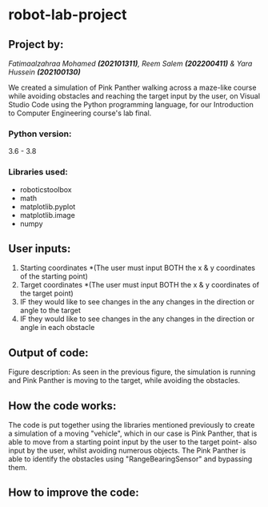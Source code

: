 # robot-lab-project

## **Project by:** 
_Fatimaalzahraa Mohamed ***(202101311)***, Reem Salem ***(202200411)*** & Yara Hussein ***(202100130)***_

We created a simulation of Pink Panther walking across a maze-like course
while avoiding obstacles and reaching the target input by the user,
on Visual Studio Code using the Python programming language, for our
Introduction to Computer Engineering course's lab final.

### **Python version:** 
3.6 - 3.8

### **Libraries used:** 
- roboticstoolbox
- math
- matplotlib.pyplot
- matplotlib.image
- numpy

## **User inputs:**
1. Starting coordinates *(The user must input BOTH the x & y coordinates of the starting point)
2. Target coordinates *(The user must input BOTH the x & y coordinates of the target point)
3. IF they would like to see changes in the any changes in the
direction or angle to the target
4. IF they would like to see changes in the any changes in the
direction or angle in each obstacle

## **Output of code:**


Figure description: As seen in the previous figure, the simulation is running
and Pink Panther is moving to the target, while avoiding the obstacles.

## **How the code works:**
The code is put together using the libraries mentioned previously
to create a simulation of a moving "vehicle", which in our case is Pink Panther,
that is able to move from a starting point input by the user to the target point- also
input by the user, whilst avoiding numerous objects.
The Pink Panther is able to identify the obstacles using "RangeBearingSensor"
and bypassing them. 

## **How to improve the code:**


















